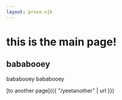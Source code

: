 ```yaml
---
layout: prose.njk
---
```


# this is the main page!

## bababooey 

bababooey bababooey

[to another page]({{ "/yeetanother" | url }})
